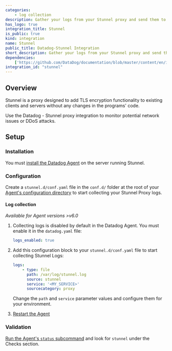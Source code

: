 ```yaml
---
categories:
    - log collection
description: Gather your logs from your Stunnel proxy and send them to Datadog.
has_logo: true
integration_title: Stunnel
is_public: true
kind: integration
name: Stunnel
public_title: Datadog-Stunnel Integration
short_description: Gather your logs from your Stunnel proxy and send them to Datadog.
dependencies:
    ['https://github.com/DataDog/documentation/blob/master/content/en/integrations/stunnel.md']
integration_id: "stunnel"
---
```


## Overview

Stunnel is a proxy designed to add TLS encryption functionality to existing clients and servers without any changes in the programs' code.

Use the Datadog - Stunnel proxy integration to monitor potential network issues or DDoS attacks.

## Setup

### Installation

You must [install the Datadog Agent][1] on the server running Stunnel.

### Configuration

Create a `stunnel.d/conf.yaml` file in the `conf.d/` folder at the root of your [Agent's configuration directory][2] to start collecting your Stunnel Proxy logs.

#### Log collection

_Available for Agent versions >v6.0_

1. Collecting logs is disabled by default in the Datadog Agent. You must enable it in the `datadog.yaml` file:

    ```yaml
    logs_enabled: true
    ```

2. Add this configuration block to your `stunnel.d/conf.yaml` file to start collecting Stunnel Logs:

    ```yaml
    logs:
        - type: file
          path: /var/log/stunnel.log
          source: stunnel
          service: '<MY_SERVICE>'
          sourcecategory: proxy
    ```

     Change the `path` and `service` parameter values and configure them for your environment.

3. [Restart the Agent][3]

### Validation

[Run the Agent's `status` subcommand][4] and look for `stunnel` under the Checks section.

[1]: https://app.datadoghq.com/account/settings#agent
[2]: /agent/guide/agent-configuration-files/#agent-configuration-directory
[3]: /agent/guide/agent-commands/#start-stop-restart-the-agent
[4]: /agent/guide/agent-commands/#agent-status-and-information
